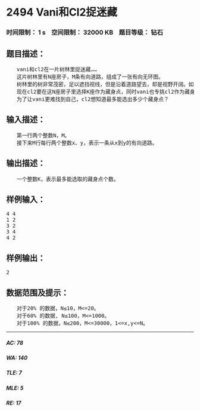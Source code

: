 # 2494 Vani和Cl2捉迷藏   
### 时间限制： 1 s&nbsp;&nbsp;&nbsp;&nbsp;空间限制： 32000 KB&nbsp;&nbsp;&nbsp;&nbsp;题目等级： 钻石  
## 题目描述：  

<pre>
　　vani和cl2在一片树林里捉迷藏……
　　这片树林里有N座房子，M条有向道路，组成了一张有向无环图。  
　　树林里的树非常茂密，足以遮挡视线，但是沿着道路望去，却是视野开阔。如果从房子A沿着路走下去能够到达B，那么在A和B里的人是能够相互望见的。  
　　现在cl2要在这N座房子里选择K座作为藏身点，同时vani也专挑cl2作为藏身点的房子进去寻找，为了避免被vani看见，cl2要求这K个藏身点的任意两个之间都没有路径相连。  
　　为了让vani更难找到自己，cl2想知道最多能选出多少个藏身点？
</pre>
  
  
## 输入描述：  

<pre>
　　第一行两个整数N，M。  
　　接下来M行每行两个整数x、y，表示一条从x到y的有向道路。
</pre>
  
  
## 输出描述：  

<pre>
　　一个整数K，表示最多能选取的藏身点个数。
</pre>
  
  
## 样例输入：  

<pre>
4 4  
1 2  
3 2  
3 4  
4 2
</pre>
  
  
## 样例输出：  

<pre>
2
</pre>
  
  
## 数据范围及提示：  

<pre>
　　对于20% 的数据，N≤10，M<=20。  
　　对于60% 的数据, N≤100，M<=1000。  
　　对于100% 的数据，N≤200，M<=30000，1<=x,y<=N。
</pre>
  
  
***  

##### AC: 78  
##### WA: 140  
##### TLE: 7  
##### MLE: 5  
##### RE: 17  
